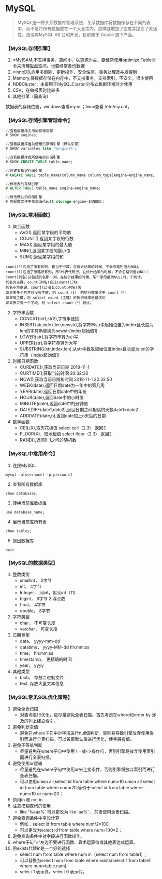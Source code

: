 # MySQL
> MySQL是一种关系数据库管理系统，关系数据库将数据保存在不同的表中，而不是将所有数据放在一个大仓库内，这样就增加了速度并提高了灵活性。由瑞典MySQL AB 公司开发，目前属于 Oracle 旗下产品。

### 【MySQL存储引擎】
1. *MyISAM,不支持事务，空间小，以查询为主，要经常使用optimize Table命令来清理磁盘空间，也要经常备份数据
2. *InnoDB,适用多删除、更新操作，安全性高，事务处理及并发控制
3. Memory,将数据存储在内存中，不支持事务，支持索引，不安全，很少使用
4. NDBCluster，主要用于MySQLCluster分布式集群环境时才使用
5. CSV，在做报表时比较多
6. 其他引擎（需查询）

数据表的存储位置，windows查看my.ini；linux查看 /etc/my.cnf。
### 【MySQL存储引擎管理命令】
```sql
//查看数据库支持的存储引擎
# SHOW engines;

//查看数据库当前使用的存储引擎（默认引擎）
# SHOW variables like '%engine%';

//查看数据库表所使用的存储引擎
# SHOW CREATE TABLE table_name;

//创建表指定存储引擎
# CREATE TABLE table_name(column_name column_type)engine=engine_name;

//修改表的存储引擎
# ALTER TABLE table_name engine=engine_name;

//修改默认的存储引擎
# 在配置文件中修改default-storage-engine=INNODB；

```

### 【MySQL常用函数】
1. 聚合函数
    - AVG(),返回某字段的平均值
    - COUNT(),返回某字段的行数
    - MAX(),返回某字段的最大值
    - MIN(),返回某字段的最小值
    - SUM(),返回某字段的和
```
count(*)包括了所有的列，相当于行数，在统计结果的时候，不会忽略列值为NULL  
count(1)包括了忽略所有列，用1代表代码行，在统计结果的时候，不会忽略列值为NULL  
count(列名)只包括列名那一列，在统计结果的时候，某个字段值为NULL时，不统计。
列名为主键，count(列名)会比count(1)快  
列名不为主键，count(1)会比count(列名)快  
如果表多个列并且没有主键，则 count（1） 的执行效率优于 count（*）  
如果有主键，则 select count（主键）的执行效率是最优的  
如果表只有一个字段，则 select count（*）最优。
```
2. 字符串函数
    - CONCAT(str1,str2),字符串链接
    - INSERT(str,index,len,newstr),将字符串str中起始位置为index且长度为len的字符串替换为newstr(index起始值1)
    - LOWER(str),将字符串转为小写
    - UPPER(str),将字符串转为大写
    - SUBSTRING(str,index,len),从str中截取起始位置index且长度为len的字符串（index起始值1）
3. 时间日期函数
    - CURDATE(),获取当前日期  2018-11-1
    - CURTIME(),获取当前时间  20:32:30
    - NOW(),获取当前日期和时间  2018-11-1 20:32:50
    - WEEK(date),返回日期date为一年中的第几周
    - YEAR(date),返回日期date中的年份
    - HOUR(date),返回date中的小时值
    - MINUTE(date),返回date中的分钟值
    - DATEDIFF(date1,date2),返回日期之间相隔的天数date1>date2
    - ADDDATE(date,n),返回date加上n天后的日期
4. 数学函数
    - CEIL(X),取天花板值   select ceil（2.3） 返回3
    - FLOOR(X)，取地板值   select floor（2.3） 返回2
    - RAND(),返回0-1之间的随机数







### 【MySQL中常用命令】
1. 连接MySQL
```mysql
mysql -u[username] -p[password]
```
2. 查看所有数据库
```mysql
show databases;
```
3. 转换当前库数据库
```mysql
use database_name;
```
4. 展示当前库所有表
```mysql
show tables;
```
5. 退出数据库
```mysql
exit
```

### 【MySQL的数据类型】
1. 整数类型
    - smallint，  2字节
    - int，   4字节
    - Integer，   同int，默认int（11）
    - bigint，    8字节
2.浮点数
    - float， 4字节
    - double，    8字节
3. 字符类型
    - char， 不可变长度
    - varchar，  可变长度
4. 日期类型
    - data， yyyy-mm-dd
    - datatime， yyyy-MM-dd hh:mm:ss
    - time， hh:mm:ss
    - timestamp，    更精确的时间
    - year， yyyy
5.  其他类型
    - blob，   存放二进制文件
    - text,    存放大量文本信息    

### 【MySQL常见SQL优化策略】
1. 避免全表扫描
    - 对查询进行优化，应尽量避免全表扫描，首先考虑在where和order by 涉及的列上建立索引。
2. 避免判断空值
    - 避免在where子句中对字段进行null值判断，否则将导致引擎放弃使用索引而进行全表扫描。可以设置默认值进行优化，使字段有值。
3. 避免不等值判断
    - 尽量避免在where子句中使用！=或<>操作符，否则引擎将放弃使用索引而进行全表扫描。
4. 避免使用or逻辑
    - 尽量避免在where子句中使用or来连接条件，否则引擎将放弃索引而进行全表扫描。 
    - 可以使用union all,select id from table where num=10 union all select id from table where num=20;等价于select id from table where num=10 or num=20；
5. 慎用in 和 not in
6. 注意模糊查询的使用
    - like '%aaa%' 可以更改为 like 'aa%' ，前者使用全表扫描。
7. 避免查询条件中字段计算
    - 例如：select id from table where num/2=100;
    - 可以更改为select id from table where num=100*2；
8. 避免查询条件中对字段进行函数操作。
9. where子句“=”左边不要进行函数、算术运算符或其他表达式运算。
10. 用exists代替in是一个好的选择
    - select num from table where num in（select num from table1）;
    - 可以替换为select num from table where exists(select 1 from table1 where num=table.num);
    - select 1 表示真，select 0 表示假。 
